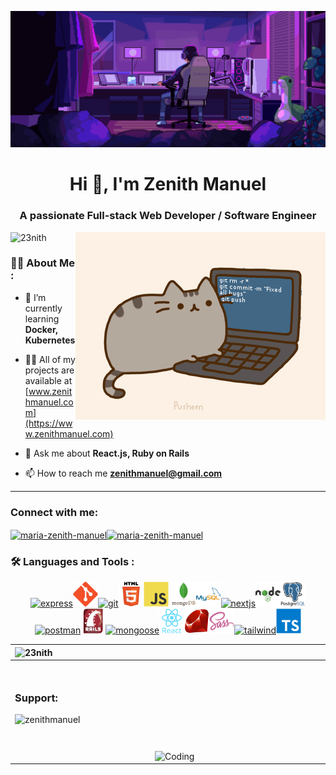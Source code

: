 [![MasterHead](https://raw.githubusercontent.com/23nith/23nith/main/animated-gif-ezgif.com-crop.gif)](https://www.zenithmanuel.com)
<h1 align="center">Hi 👋, I'm Zenith Manuel</h1>
<h3 align="center">A passionate Full-stack Web Developer / Software Engineer</h3>

<img align="right" alt="Coding" width="400" src="https://raw.githubusercontent.com/fate0/fate0/master/artwork/pusheencode.gif">

<p align="left"> <img src="https://komarev.com/ghpvc/?username=23nith&label=Profile%20views&color=0e75b6&style=flat" alt="23nith" /> </p>

### :man_technologist: About Me :

- 🌱 I’m currently learning **Docker, Kubernetes**

- 👨‍💻 All of my projects are available at [www.zenithmanuel.com](https://www.zenithmanuel.com)

- 💬 Ask me about **React.js, Ruby on Rails**

- 📫 How to reach me **zenithmanuel@gmail.com**
---
### Connect with me:
<a href="https://linkedin.com/in/maria-zenith-manuel" target="blank"><img align="center" src="https://upload.wikimedia.org/wikipedia/commons/thumb/1/1f/Blank_square.svg/1200px-Blank_square.svg.png" alt="maria-zenith-manuel" height="30" width="40" /></a><a href="https://linkedin.com/in/maria-zenith-manuel" target="blank"><img align="center" src="https://raw.githubusercontent.com/rahuldkjain/github-profile-readme-generator/master/src/images/icons/Social/linked-in-alt.svg" alt="maria-zenith-manuel" height="30" width="40" /></a>

### :hammer_and_wrench: Languages and Tools :
<p align="center"><a href="https://expressjs.com" target="_blank" rel="noreferrer"><img src="https://www.nextontop.com/assets/img/services/web/expressjs.svg" alt="express" title="express" width="40" height="40"/></a><a href="https://git-scm.com/" target="_blank" rel="noreferrer"><img src="https://raw.githubusercontent.com/devicons/devicon/2ae2a900d2f041da66e950e4d48052658d850630/icons/git/git-original.svg" alt="git" title="git" width="40" height="40"/></a><a href="https://git-scm.com/" target="_blank" rel="noreferrer"><img src="https://e7.pngegg.com/pngimages/914/758/png-clipart-computer-icons-logo-github-github-logo-logo-computer-program-thumbnail.png" alt="git" title="git" width="40" height="40"/></a><a href="https://www.w3.org/html/" target="_blank" rel="noreferrer"><img src="https://raw.githubusercontent.com/devicons/devicon/master/icons/html5/html5-original-wordmark.svg" alt="html5" title="html5" width="40" height="40"/></a><a href="https://developer.mozilla.org/en-US/docs/Web/JavaScript" target="_blank" rel="noreferrer"><img src="https://raw.githubusercontent.com/devicons/devicon/master/icons/javascript/javascript-original.svg" alt="javascript" title="javascript" width="40" height="40"/></a>
  <a href="https://www.mongodb.com/" target="_blank" rel="noreferrer"><img src="https://raw.githubusercontent.com/devicons/devicon/master/icons/mongodb/mongodb-original-wordmark.svg" alt="mongodb" title="mongodb" width="40" height="40"/></a><a href="https://www.mysql.com/" target="_blank" rel="noreferrer"><img src="https://raw.githubusercontent.com/devicons/devicon/master/icons/mysql/mysql-original-wordmark.svg" alt="mysql" title="mysql" width="40" height="40"/></a><a href="https://nextjs.org/" target="_blank" rel="noreferrer"><img src="https://media.graphassets.com/VKHHNvEETYqZRkqgjybc" alt="nextjs" title="nextjs" width="40" height="40"/></a><a href="https://nodejs.org" target="_blank" rel="noreferrer"><img src="https://raw.githubusercontent.com/devicons/devicon/master/icons/nodejs/nodejs-original-wordmark.svg" alt="nodejs" title="nodejs" width="40" height="40"/></a><a href="https://www.postgresql.org" target="_blank" rel="noreferrer"><img src="https://raw.githubusercontent.com/devicons/devicon/master/icons/postgresql/postgresql-original-wordmark.svg" alt="postgresql" title="postgresql" width="40" height="40"/></a><a href="https://postman.com" target="_blank" rel="noreferrer"><img src="https://www.vectorlogo.zone/logos/getpostman/getpostman-icon.svg" alt="postman" title="postman" width="40" height="40"/></a><a href="https://rubyonrails.org" target="_blank" rel="noreferrer"><img src="https://raw.githubusercontent.com/devicons/devicon/master/icons/rails/rails-original-wordmark.svg" alt="rails" title="rails" width="40" height="40"/></a><a href="https://reactjs.org/" target="_blank" rel="noreferrer"><a href="https://mongoosejs.com/" target="_blank" rel="noreferrer"><img src="https://cdn.worldvectorlogo.com/logos/mongoose-1.svg" title="mongoose" alt="mongoose" height="40" width="40px"/></a><img src="https://raw.githubusercontent.com/devicons/devicon/master/icons/react/react-original-wordmark.svg" alt="react" title="react" width="40" height="40"/></a><a href="https://www.ruby-lang.org/en/" target="_blank" rel="noreferrer"><img src="https://raw.githubusercontent.com/devicons/devicon/master/icons/ruby/ruby-original.svg" alt="ruby" title="ruby" width="40" height="40"/></a><a href="https://sass-lang.com" target="_blank" rel="noreferrer"><img src="https://raw.githubusercontent.com/devicons/devicon/master/icons/sass/sass-original.svg" alt="sass" title="sass" width="40" height="40"/></a><a href="https://tailwindcss.com/" target="_blank" rel="noreferrer"><img src="https://www.vectorlogo.zone/logos/tailwindcss/tailwindcss-icon.svg" alt="tailwind" title="tailwind" width="40" height="40"/></a><a href="https://www.typescriptlang.org/" target="_blank" rel="noreferrer"><img src="https://raw.githubusercontent.com/devicons/devicon/master/icons/typescript/typescript-original.svg" alt="typescript" title="typescript" width="40" height="40"/></a></p>


|<img align="left" style="width: fit-content;" src="https://github-readme-stats.vercel.app/api/top-langs?username=23nith&show_icons=true&locale=en&layout=compact&theme=tokyonight" alt="23nith" /> | <img align="right" style=" width: fit-content;" src="https://github-readme-streak-stats.herokuapp.com/?user=23nith&theme=tokyonight" alt="23nith" />|
|---|---|
| <h3 align="left">Support:</h3><p><a href="https://www.buymeacoffee.com/zenithmanuel"> <img align="left" src="https://cdn.buymeacoffee.com/buttons/v2/default-yellow.png" height="50" width="210" alt="zenithmanuel" /></a></p><br><br> | <h3><br/></h3><div style="margin-top: 100px;"><a href="https://www.codewars.com/users/23nith"><img align="right" alt="Coding" width="400" src="https://www.codewars.com/users/23nith/badges/large"></a></div> |



